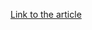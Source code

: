 [Link to the article](https://zdnet.com/article/fbi-prolock-ransomware-gains-access-to-victim-networks-via-qakbot-infections/)
